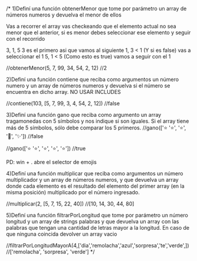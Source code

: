 /* 
1)Definí una función obtenerMenor que tome por parámetro un array de números numeros y devuelva el menor de ellos

Vas a recorrer el array vas checkeando que el elemento actual no sea menor que el anterior, si es menor debes seleccionar ese elemento y seguir con el recorrido

3, 1, 5
3 es el primero asi que vamos al siguiente
1, 3 < 1 (Y si es false) vas a seleccionar el 1
5, 1 < 5 (Como esto es true) vamos a seguir con el 1

//obtenerMenor(5, 7, 99, 34, 54, 2, 12)
//2

2)Definí una función contiene que reciba como argumentos un número numero y un array de números numeros y devuelva si el número se encuentra en dicho array.
NO USAR INCLUDES

//contiene(103, [5, 7, 99, 3, 4, 54, 2, 12])
//false

3)Definí una función gano que reciba como argumento un array tragamonedas con 5 símbolos y nos indique si son iguales. Si el array tiene más de 5 símbolos, sólo debe comparar los 5 primeros.
//gano(['⭐ '⭐️', '⭐️', '💫', '✨']) 
//false

//gano(['⭐ '⭐️', '⭐️', '⭐️', '⭐️']) 
//true

PD: win + . abre el selector de emojis

4)Definí una función multiplicar que reciba como argumentos un número multiplicador y un array de números numeros, y que devuelva un array donde cada elemento es el resultado del elemento del primer array (en la misma posición) multiplicado por el número ingresado.

//multiplicar(2, [5, 7, 15, 22, 40])
//[10, 14, 30, 44, 80]

5)Definí una función filtrarPorLongitud que tome por parámetro un número longitud y un array de strings palabras y que devuelva un array con las palabras que tengan una cantidad de letras mayor a la longitud.
En caso de que ninguna coincida devolver un array vacio

//filtrarPorLongitudMayorA(4,['dia','remolacha','azul','sorpresa','te','verde',])
//['remolacha', 'sorpresa', 'verde']
*/